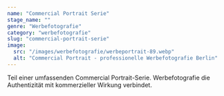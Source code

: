 ```yaml
---
name: "Commercial Portrait Serie"
stage_name: ""
genre: "Werbefotografie"
category: "werbefotografie"
slug: "commercial-portrait-serie"
image:
  src: "/images/werbefotografie/werbeportrait-89.webp"
  alt: "Commercial Portrait - professionelle Werbefotografie Berlin"
---
```


Teil einer umfassenden Commercial Portrait-Serie. Werbefotografie die Authentizität mit kommerzieller Wirkung verbindet.